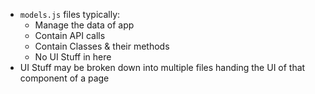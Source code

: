 - `models.js` files typically:
	- Manage the data of app
	- Contain API calls
	- Contain Classes & their methods
	- No UI Stuff in here
- UI Stuff may be broken down into multiple files handing the UI of that component of a page
